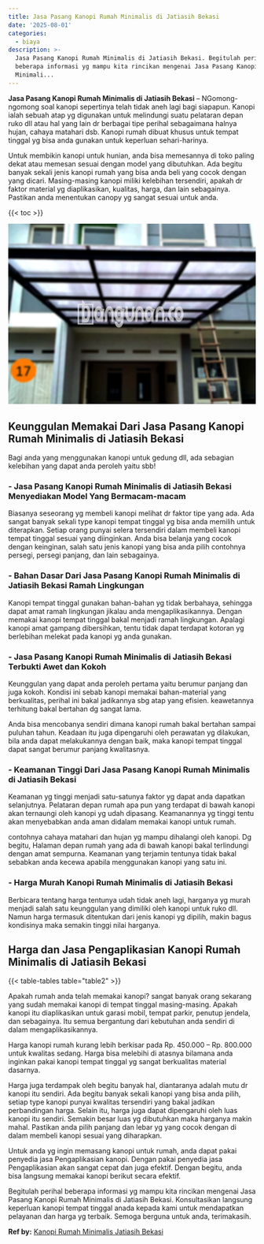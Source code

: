 ```yaml
---
title: Jasa Pasang Kanopi Rumah Minimalis di Jatiasih Bekasi
date: '2025-08-01'
categories:
  - biaya
description: >-
  Jasa Pasang Kanopi Rumah Minimalis di Jatiasih Bekasi. Begitulah perihal
  beberapa informasi yg mampu kita rincikan mengenai Jasa Pasang Kanopi Rumah
  Minimali...
---
```


**Jasa Pasang Kanopi Rumah Minimalis di Jatiasih Bekasi** – NGomong-ngomong soal kanopi sepertinya telah tidak aneh lagi bagi siapapun. Kanopi ialah sebuah atap yg digunakan untuk melindungi suatu pelataran depan ruko dll atau hal yang lain dr berbagai tipe perihal sebagaimana halnya hujan, cahaya matahari dsb. Kanopi rumah dibuat khusus untuk tempat tinggal yg bisa anda gunakan untuk keperluan sehari-harinya.

Untuk membikin kanopi untuk hunian, anda bisa memesannya di toko paling dekat atau memesan sesuai dengan model yang dibutuhkan. Ada begitu banyak sekali jenis kanopi rumah yang bisa anda beli yang cocok dengan yang dicari. Masing-masing kanopi miliki kelebihan tersendiri, apakah dr faktor material yg diaplikasikan, kualitas, harga, dan lain sebagainya. Pastikan anda menentukan canopy yg sangat sesuai untuk anda.

{{< toc >}}

![Jasa Pasang Kanopi Rumah Minimalis di Jatiasih Bekasi](/images/harga-kanopi-minimalis-58.png)

## Keunggulan Memakai Dari Jasa Pasang Kanopi Rumah Minimalis di Jatiasih Bekasi

Bagi anda yang menggunakan kanopi untuk gedung dll, ada sebagian kelebihan yang dapat anda peroleh yaitu sbb!

### \- Jasa Pasang Kanopi Rumah Minimalis di Jatiasih Bekasi Menyediakan Model Yang Bermacam-macam

Biasanya seseorang yg membeli kanopi melihat dr faktor tipe yang ada. Ada sangat banyak sekali type kanopi tempat tinggal yg bisa anda memilih untuk diterapkan. Setiap orang punyai selera tersendiri dalam membeli kanopi tempat tinggal sesuai yang diinginkan. Anda bisa belanja yang cocok dengan keinginan, salah satu jenis kanopi yang bisa anda pilih contohnya persegi, persegi panjang, dan lain sebagainya.

### \- Bahan Dasar Dari Jasa Pasang Kanopi Rumah Minimalis di Jatiasih Bekasi Ramah Lingkungan

Kanopi tempat tinggal gunakan bahan-bahan yg tidak berbahaya, sehingga dapat amat ramah lingkungan jikalau anda mengaplikasikannya. Dengan memakai kanopi tempat tinggal bakal menjadi ramah lingkungan. Apalagi kanopi amat gampang dibersihkan, tentu tidak dapat terdapat kotoran yg berlebihan melekat pada kanopi yg anda gunakan.

### \- Jasa Pasang Kanopi Rumah Minimalis di Jatiasih Bekasi Terbukti Awet dan Kokoh

Keunggulan yang dapat anda peroleh pertama yaitu berumur panjang dan juga kokoh. Kondisi ini sebab kanopi memakai bahan-material yang berkualitas, perihal ini bakal jadikannya sbg atap yang efisien. keawetannya terhitung bakal bertahan dg sangat lama.

Anda bisa mencobanya sendiri dimana kanopi rumah bakal bertahan sampai puluhan tahun. Keadaan itu juga dipengaruhi oleh perawatan yg dilakukan, bila anda dapat melakukannya dengan baik, maka kanopi tempat tinggal dapat sangat berumur panjang kwalitasnya.

### \- Keamanan Tinggi Dari Jasa Pasang Kanopi Rumah Minimalis di Jatiasih Bekasi

Keamanan yg tinggi menjadi satu-satunya faktor yg dapat anda dapatkan selanjutnya. Pelataran depan rumah apa pun yang terdapat di bawah kanopi akan ternaungi oleh kanopi yg udah dipasang. Keamanannya yg tinggi tentu akan menyebabkan anda aman didalam memakai kanopi untuk rumah.

contohnya cahaya matahari dan hujan yg mampu dihalangi oleh kanopi. Dg begitu, Halaman depan rumah yang ada di bawah kanopi bakal terlindungi dengan amat sempurna. Keamanan yang terjamin tentunya tidak bakal sebabkan anda kecewa apabila menggunakan kanopi yang satu ini.

### \- Harga Murah Kanopi Rumah Minimalis di Jatiasih Bekasi

Berbicara tentang harga tentunya udah tidak aneh lagi, harganya yg murah menjadi salah satu keunggulan yang dimiliki oleh kanopi untuk ruko dll. Namun harga termasuk ditentukan dari jenis kanopi yg dipilih, makin bagus kondisinya maka semakin tinggi nilai harganya.

## Harga dan Jasa Pengaplikasian Kanopi Rumah Minimalis di Jatiasih Bekasi

{{< table-tables table="table2" >}}

Apakah rumah anda telah memakai kanopi? sangat banyak orang sekarang yang sudah memakai kanopi di tempat tinggal masing-masing. Apakah kanopi itu diaplikasikan untuk garasi mobil, tempat parkir, penutup jendela, dan sebagainya. Itu semua bergantung dari kebutuhan anda sendiri di dalam mengaplikasikannya.

Harga kanopi rumah kurang lebih berkisar pada Rp. 450.000 – Rp. 800.000 untuk kwalitas sedang. Harga bisa melebihi di atasnya bilamana anda inginkan pakai kanopi tempat tinggal yg sangat berkualitas material dasarnya.

Harga juga terdampak oleh begitu banyak hal, diantaranya adalah mutu dr kanopi itu sendiri. Ada begitu banyak sekali kanopi yang bisa anda pilih, setiap type kanopi punyai kwalitas tersendiri yang bakal jadikan perbandingan harga. Selain itu, harga juga dapat dipengaruhi oleh luas kanopi itu sendiri. Semakin besar luas yg dibutuhkan maka harganya makin mahal. Pastikan anda pilih panjang dan lebar yg yang cocok dengan di dalam membeli kanopi sesuai yang diharapkan.

Untuk anda yg ingin memasang kanopi untuk rumah, anda dapat pakai penyedia jasa Pengaplikasian kanopi. Dengan pakai penyedia jasa Pengaplikasian akan sangat cepat dan juga efektif. Dengan begitu, anda bisa langsung memakai kanopi berikut secara efektif.

Begitulah perihal beberapa informasi yg mampu kita rincikan mengenai Jasa Pasang Kanopi Rumah Minimalis di Jatiasih Bekasi. Konsultasikan langsung keperluan kanopi tempat tinggal anada kepada kami untuk mendapatkan pelayanan dan harga yg terbaik. Semoga berguna untuk anda, terimakasih.

**Ref by:**  [Kanopi Rumah Minimalis Jatiasih Bekasi](https://id.wikipedia.org/wiki/Kanopi)
